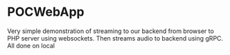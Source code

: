 # POCWebApp
Very simple demonstration of streaming to our backend from browser to PHP server using websockets. Then streams audio to backend
using gRPC. All done on local
